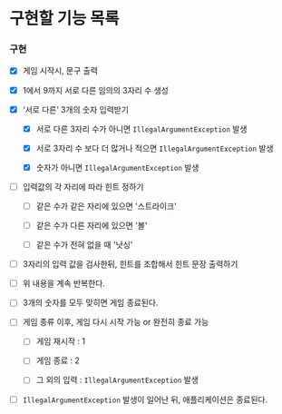 # 구현할 기능 목록

### 구현
- [X]  게임 시작시, 문구 출력


- [X]  1에서 9까지 서로 다른 임의의 3자리 수 생성


- [X]  ‘서로 다른’ 3개의 숫자 입력받기
    - [X] 서로 다른 3자리 수가 아니면 `IllegalArgumentException` 발생
    - [X] 서로 3자리 수 보다 더 많거나 적으면 `IllegalArgumentException` 발생
    - [X] 숫자가 아니면 `IllegalArgumentException` 발생
   

- [ ]  입력값의 각 자리에 따라 힌트 정하기
    - [ ]  같은 수가 같은 자리에 있으면 '스트라이크'
    - [ ]  같은 수가 다른 자리에 있으면 '볼'
    - [ ]  같은 수가 전혀 없을 때 '낫싱'


- [ ] 3자리의 입력 값을 검사한뒤, 힌트를 조합해서 힌트 문장 출력하기


- [ ] 위 내용을 계속 반복한다.


- [ ]  3개의 숫자를 모두 맞히면 게임 종료된다.



- [ ]  게임 종류 이후, 게임 다시 시작 가능 or 완전히 종료 가능
    - [ ] 게임 재시작 : 1
    - [ ] 게임 종료 : 2
    - [ ] 그 외의 입력 : `IllegalArgumentException` 발생



- [ ] `IllegalArgumentException` 발생이 일어난 뒤, 애플리케이션은 종료된다.


